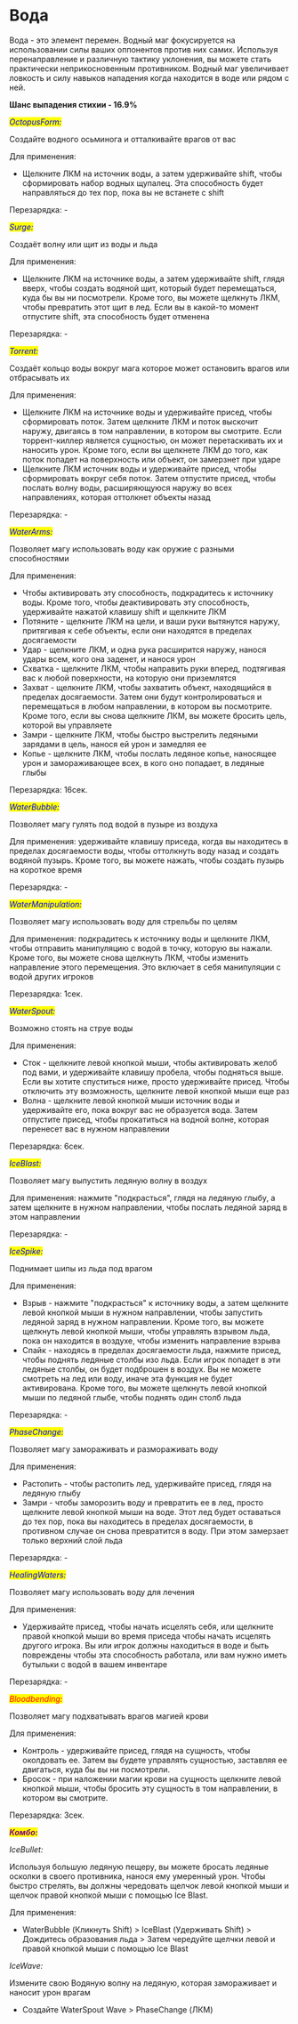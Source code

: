 # Вода

Вода - это элемент перемен. Водный маг фокусируется на использовании силы ваших оппонентов против них самих. Используя перенаправление и различную тактику уклонения, вы можете стать практически неприкосновенным противником. Водный маг увеличивает ловкость и силу навыков нападения когда находится в воде или рядом с ней.

&#x20;**Шанс выпадения стихии - 16.9%**&#x20;

_<mark style="color:blue;">OctopusForm:</mark>_

Создайте водного осьминога и отталкивайте врагов от вас&#x20;

Для применения:&#x20;

* Щелкните ЛКМ на источник воды, а затем удерживайте shift, чтобы сформировать набор водных щупалец. Эта способность будет направляться до тех пор, пока вы не встанете с shift

Перезарядка: -&#x20;

_<mark style="color:blue;">Surge:</mark>_

Создаёт волну или щит из воды и льда

Для применения:&#x20;

* Щелкните ЛКМ на источнике воды, а затем удерживайте shift, глядя вверх, чтобы создать водяной щит, который будет перемещаться, куда бы вы ни посмотрели. Кроме того, вы можете щелкнуть ЛКМ, чтобы превратить этот щит в лед. Если вы в какой-то момент отпустите shift, эта способность будет отменена

Перезарядка: -&#x20;

_<mark style="color:blue;">Torrent:</mark>_

Создаёт кольцо воды вокруг мага которое может остановить врагов или отбрасывать их

Для применения:&#x20;

* Щелкните ЛКМ на источнике воды и удерживайте присед, чтобы сформировать поток. Затем щелкните ЛКМ и поток выскочит наружу, двигаясь в том направлении, в котором вы смотрите. Если торрент-киллер является сущностью, он может перетаскивать их и наносить урон. Кроме того, если вы щелкнете ЛКМ до того, как поток попадет на поверхность или объект, он замерзнет при ударе
* Щелкните ЛКМ источник воды и удерживайте присед, чтобы сформировать вокруг себя поток. Затем отпустите присед, чтобы послать волну воды, расширяющуюся наружу во всех направлениях, которая оттолкнет объекты назад

Перезарядка: -

_<mark style="color:blue;">WaterArms:</mark>_

Позволяет магу использовать воду как оружие с разными способностями

Для применения:&#x20;

* Чтобы активировать эту способность, подкрадитесь к источнику воды. Кроме того, чтобы деактивировать эту способность, удерживайте нажатой клавишу shift и щелкните ЛКМ
* Потяните - щелкните ЛКМ на цели, и ваши руки вытянутся наружу, притягивая к себе объекты, если они находятся в пределах досягаемости
* Удар - щелкните ЛКМ, и одна рука расширится наружу, нанося удары всем, кого она заденет, и нанося урон
* Схватка - щелкните ЛКМ, чтобы направить руки вперед, подтягивая вас к любой поверхности, на которую они приземлятся
* Захват - щелкните ЛКМ, чтобы захватить объект, находящийся в пределах досягаемости. Затем они будут контролироваться и перемещаться в любом направлении, в котором вы посмотрите. Кроме того, если вы снова щелкните ЛКМ, вы можете бросить цель, которой вы управляете
* &#x20;Замри - щелкните ЛКМ, чтобы быстро выстрелить ледяными зарядами в цель, нанося ей урон и замедляя ее
* Копье - щелкните ЛКМ, чтобы послать ледяное копье, наносящее урон и замораживающее всех, в кого оно попадает, в ледяные глыбы

Перезарядка: 16сек.

_<mark style="color:blue;">WaterBubble:</mark>_

Позволяет магу гулять под водой в пузыре из воздуха

Для применения: удерживайте клавишу приседа, когда вы находитесь в пределах досягаемости воды, чтобы оттолкнуть воду назад и создать водяной пузырь. Кроме того, вы можете нажать, чтобы создать пузырь на короткое время

Перезарядка: -

_<mark style="color:blue;">WaterManipulation:</mark>_&#x20;

Позволяет магу использовать воду для стрельбы по целям

Для применения: подкрадитесь к источнику воды и щелкните ЛКМ, чтобы отправить манипуляцию с водой в точку, которую вы нажали. Кроме того, вы можете снова щелкнуть ЛКМ, чтобы изменить направление этого перемещения. Это включает в себя манипуляции с водой других игроков

Перезарядка: 1сек.

_<mark style="color:blue;">WaterSpout:</mark>_

Возможно стоять на струе воды

Для применения:

* Сток - щелкните левой кнопкой мыши, чтобы активировать желоб под вами, и удерживайте клавишу пробела, чтобы подняться выше. Если вы хотите спуститься ниже, просто удерживайте присед. Чтобы отключить эту возможность, щелкните левой кнопкой мыши еще раз
* Волна - щелкните левой кнопкой мыши источник воды и удерживайте его, пока вокруг вас не образуется вода. Затем отпустите присед, чтобы прокатиться на водной волне, которая перенесет вас в нужном направлении

Перезарядка: 6сек.

_<mark style="color:blue;">IceBlast:</mark>_

Позволяет магу выпустить ледяную волну в воздух

Для применения: нажмите "подкрасться", глядя на ледяную глыбу, а затем щелкните в нужном направлении, чтобы послать ледяной заряд в этом направлении

Перезарядка: -

_<mark style="color:blue;">IceSpike:</mark>_

Поднимает шипы из льда под врагом

Для применения:&#x20;

* Взрыв - нажмите "подкрасться" к источнику воды, а затем щелкните левой кнопкой мыши в нужном направлении, чтобы запустить ледяной заряд в нужном направлении. Кроме того, вы можете щелкнуть левой кнопкой мыши, чтобы управлять взрывом льда, пока он находится в воздухе, чтобы изменить направление взрыва
* Спайк - находясь в пределах досягаемости льда, нажмите присед, чтобы поднять ледяные столбы изо льда. Если игрок попадет в эти ледяные столбы, он будет подброшен в воздух. Вы не можете смотреть на лед или воду, иначе эта функция не будет активирована. Кроме того, вы можете щелкнуть левой кнопкой мыши по ледяной глыбе, чтобы поднять один столб льда

Перезарядка: -

_<mark style="color:blue;">PhaseChange:</mark>_

Позволяет магу замораживать и размораживать воду

Для применения:&#x20;

* Растопить - чтобы растопить лед, удерживайте присед, глядя на ледяную глыбу
* Замри - чтобы заморозить воду и превратить ее в лед, просто щелкните левой кнопкой мыши на воде. Этот лед будет оставаться до тех пор, пока вы находитесь в пределах досягаемости, в противном случае он снова превратится в воду. При этом замерзает только верхний слой льда

Перезарядка: -&#x20;

_<mark style="color:blue;">HealingWaters:</mark>_

Позволяет магу использовать воду для лечения

Для применения:&#x20;

* Удерживайте присед, чтобы начать исцелять себя, или щелкните правой кнопкой мыши во время приседа чтобы начать исцелять другого игрока. Вы или игрок должны находиться в воде и быть повреждены чтобы эта способность работала, или вам нужно иметь бутыльки с водой в вашем инвентаре

Перезарядка: -

_<mark style="color:red;">Bloodbending:</mark>_

Позволяет магу подхватывать врагов магией крови

Для применения:

* Контроль - удерживайте присед, глядя на сущность, чтобы околдовать ее. Затем вы будете управлять сущностью, заставляя ее двигаться, куда бы вы ни посмотрели.&#x20;
* Бросок - при наложении магии крови на сущность щелкните левой кнопкой мыши, чтобы бросить эту сущность в том направлении, в котором вы смотрите.

Перезарядка: 3сек.

_<mark style="color:purple;">**Комбо:**</mark>_

_IceBullet:_&#x20;

Используя большую ледяную пещеру, вы можете бросать ледяные осколки в своего противника, нанося ему умеренный урон. Чтобы быстро стрелять, вы должны чередовать щелчок левой кнопкой мыши и щелчок правой кнопкой мыши с помощью Ice Blast.

Для применения:&#x20;

* WaterBubble (Кликнуть Shift) > IceBlast (Удерживать Shift) > Дождитесь образования льда > Затем чередуйте щелчки левой и правой кнопкой мыши с помощью Ice Blast&#x20;

_IceWave:_&#x20;

Измените свою Водяную волну на ледяную, которая замораживает и наносит урон врагам

* &#x20;Создайте WaterSpout Wave > PhaseChange (ЛКМ)

